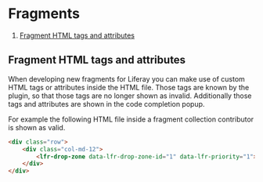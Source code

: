 Fragments
=========

1. [Fragment HTML tags and attributes](#fragment-html-tags-and-attributes)

Fragment HTML tags and attributes
---------------------------------

When developing new fragments for Liferay you can make use of custom HTML tags or attributes
inside the HTML file. Those tags are known by the plugin, so that those tags are no longer
shown as invalid. Additionally those tags and attributes are shown in the code completion popup.

For example the following HTML file inside a fragment collection contributor is shown as valid.

```html
<div class="row">
    <div class="col-md-12">
        <lfr-drop-zone data-lfr-drop-zone-id="1" data-lfr-priority="1"></lfr-drop-zone>
    </div>
</div>
```